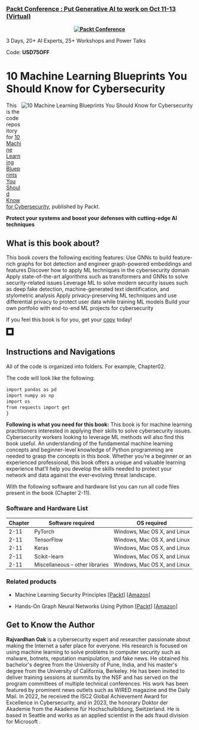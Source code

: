 
### [Packt Conference : Put Generative AI to work on Oct 11-13 (Virtual)](https://packt.link/JGIEY)

<b><p align='center'>[![Packt Conference](https://hub.packtpub.com/wp-content/uploads/2023/08/put-generative-ai-to-work-packt.png)](https://packt.link/JGIEY)</p></b> 
3 Days, 20+ AI Experts, 25+ Workshops and Power Talks 

Code: <b>USD75OFF</b>

# 10 Machine Learning Blueprints You Should Know for Cybersecurity

<a href="https://www.amazon.com/Machine-Learning-Blueprints-should-Cybersecurity/dp/1804619477?utm_source=github&utm_medium=repository&utm_campaign=9781801810135"><img src="https://m.media-amazon.com/images/I/71wywzT4VtL.jpg" alt="10 Machine Learning Blueprints You Should Know for Cybersecurity" height="256px" align="right"></a>

This is the code repository for [10 Machine Learning Blueprints You Should Know for Cybersecurity](https://www.amazon.com/Machine-Learning-Blueprints-should-Cybersecurity/dp/1804619477?utm_source=github&utm_medium=repository&utm_campaign=9781801810135), published by Packt.

**Protect your systems and boost your defenses with cutting-edge AI techniques**

## What is this book about?

This book covers the following exciting features:
Use GNNs to build feature-rich graphs for bot detection and engineer graph-powered embeddings and features
Discover how to apply ML techniques in the cybersecurity domain
Apply state-of-the-art algorithms such as transformers and GNNs to solve security-related issues
Leverage ML to solve modern security issues such as deep fake detection, machine-generated text identification, and stylometric analysis
Apply privacy-preserving ML techniques and use differential privacy to protect user data while training ML models
Build your own portfolio with end-to-end ML projects for cybersecurity

If you feel this book is for you, get your [copy](https://www.amazon.com/dp/1804619477) today!

<a href="https://www.packtpub.com/?utm_source=github&utm_medium=banner&utm_campaign=GitHubBanner"><img src="https://raw.githubusercontent.com/PacktPublishing/GitHub/master/GitHub.png" 
alt="https://www.packtpub.com/" border="5" /></a>

## Instructions and Navigations
All of the code is organized into folders. For example, Chapter02.

The code will look like the following:
```
import pandas as pd
import numpy as np
import os
from requests import get
}
```

**Following is what you need for this book:**
This book is for machine learning practitioners interested in applying their skills to solve cybersecurity issues. Cybersecurity workers looking to leverage ML methods will also find this book useful. An understanding of the fundamental machine learning concepts and beginner-level knowledge of Python programming are needed to grasp the concepts in this book. Whether you’re a beginner or an experienced professional, this book offers a unique and valuable learning experience that’ll help you develop the skills needed to protect your network and data against the ever-evolving threat landscape.

With the following software and hardware list you can run all code files present in the book (Chapter 2-11).
### Software and Hardware List
| Chapter | Software required | OS required |
| -------- | ------------------------------------ | ----------------------------------- |
| 2-11 | PyTorch | Windows, Mac OS X, and Linux  |
| 2-11 | TensorFlow | Windows, Mac OS X, and Linux  |
| 2-11 | Keras | Windows, Mac OS X, and Linux  |
| 2-11 | Scikit-learn | Windows, Mac OS X, and Linux  |
| 2-11 | Miscellaneous – other libraries | Windows, Mac OS X, and Linux  |

### Related products
* Machine Learning Security Principles [[Packt]](https://www.packtpub.com/product/machine-learning-security-principles/9781804618851#_ga=2.202147089.1204455024.1685979988-448240227.1685979988?utm_source=github&utm_medium=repository&utm_campaign=9781804618851) [[Amazon]](https://www.amazon.com/dp/1804618853)

* Hands-On Graph Neural Networks Using Python [[Packt]](https://www.packtpub.com/product/hands-on-graph-neural-networks-using-python/9781804617526#_ga=2.224701466.1204455024.1685979988-448240227.1685979988?utm_source=github&utm_medium=repository&utm_campaign=9781804617526) [[Amazon]](https://www.amazon.com/dp/1804617520)


## Get to Know the Author
**Rajvardhan Oak**
is a cybersecurity expert and researcher passionate about making the Internet a 
safer place for everyone. His research is focused on using machine learning to solve problems in 
computer security such as malware, botnets, reputation manipulation, and fake news. He obtained his 
bachelor's degree from the University of Pune, India, and his master's degree from the University of 
California, Berkeley. He has been invited to deliver training sessions at summits by the NSF and has 
served on the program committees of multiple technical conferences. His work has been featured by 
prominent news outlets such as WIRED magazine and the Daily Mail. In 2022, he received the ISC2 
Global Achievement Award for Excellence in Cybersecurity, and in 2023, the honorary Doktor der 
Akademie from the Akademie für Hochschulbildung, Switzerland. He is based in Seattle and works 
as an applied scientist in the ads fraud division for Microsoft .



